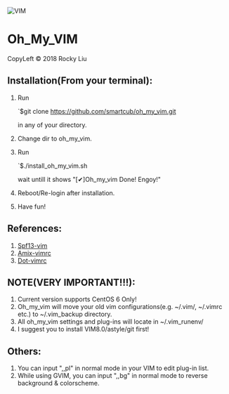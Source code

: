 ![VIM](https://upload.wikimedia.org/wikipedia/commons/9/9f/Vimlogo.svg)

# Oh_My_VIM

CopyLeft © 2018 Rocky Liu

## Installation(From your terminal):

1. Run 

    `$git clone https://github.com/smartcub/oh_my_vim.git 

   in any of your directory.

2. Change dir to oh_my_vim.
3. Run 

    `$./install_oh_my_vim.sh

   wait untill it shows "[✔]Oh_my_vim Done! Engoy!"

4. Reboot/Re-login after installation.
5. Have fun!

## References:

1. [Spf13-vim](https://github.com/spf13/spf13-vim)
2. [Amix-vimrc](https://github.com/amix/vimrc)
3. [Dot-vimrc](https://github.com/humiaozuzu/dot-vimrc)

## NOTE(__VERY IMPORTANT!!!__): 

1. Current version supports CentOS 6 Only!
2. Oh_my_vim will move your old vim configurations(e.g. ~/.vim/, ~/.vimrc etc.) to ~/.vim_backup
   directory.
3. All oh_my_vim settings and plug-ins will locate in ~/.vim_runenv/
4. I suggest you to install VIM8.0/astyle/git first!

## Others:

1. You can input ",,pl" in normal mode in your VIM to edit plug-in list.
2. While using GVIM, you can input ",,bg" in normal mode to reverse background & colorscheme.
